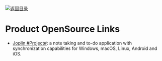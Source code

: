 [![返回目录](https://user-images.githubusercontent.com/5803001/38079637-ff0abcf0-3371-11e8-9b76-ad651620afc7.jpg)](https://github.com/wxyyxc1992/Awesome-Links)

# Product OpenSource Links

* [Joplin #Project#](https://github.com/laurent22/joplin): a note taking and to-do application with synchronization capabilities for Windows, macOS, Linux, Android and iOS.
